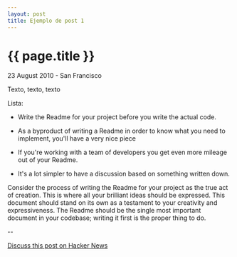 ```yaml
---
layout: post
title: Ejemplo de post 1
---
```


{{ page.title }}
================

<p class="meta">23 August 2010 - San Francisco</p>

Texto, texto, texto

Lista:

* Write the Readme for your project before you write the actual code.

* As a byproduct of writing a Readme in order to know what you need to implement, you'll have a very nice piece

* If you're working with a team of developers you get even more mileage out of your Readme.

* It's a lot simpler to have a discussion based on something written down.

Consider the process of writing the Readme for your project as the true act of creation. This is where all your brilliant ideas should be expressed. This document should stand on its own as a testament to your creativity and expressiveness. The Readme should be the single most important document in your codebase; writing it first is the proper thing to do.

--

[Discuss this post on Hacker News](http://news.ycombinator.com/item?id=1627246)
